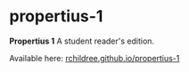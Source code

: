 # propertius-1
**Propertius 1**
A student reader's edition.

Available here: [rchildree.github.io/propertius-1](http://rchildree.github.io/propertius-1)